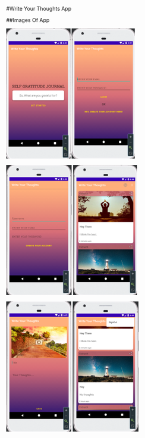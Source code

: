 #Write Your Thoughts App


##Images Of App

<img src = "app/WriteYourThoughtImages/WelcomeScreen.png" height = "350" >                   <img src = "app/WriteYourThoughtImages/LoginScreen.png" height = "350" >        

<img src = "app/WriteYourThoughtImages/CreateANewAccountScreen.png" height = "350" >         <img src = "app/WriteYourThoughtImages/AllPostScreen.png" height = "350" >

<img src = "app/WriteYourThoughtImages/CreateANewPostScreen.png" height = "350" >            <img src = "app/WriteYourThoughtImages/SignoutOptionMenuIcon.png" height = "350" >



